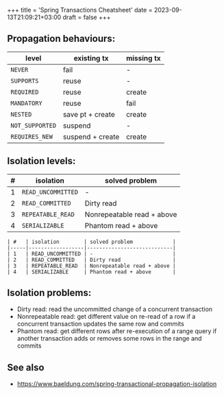 +++
title = 'Spring Transactions Cheatsheet'
date = 2023-09-13T21:09:21+03:00
draft = false
+++

## Propagation behaviours:

| level           | existing tx      | missing tx |
|-----------------|------------------|------------|
| `NEVER`         | fail             | -          |
| `SUPPORTS`      | reuse            | -          |
| `REQUIRED`      | reuse            | create     |
| `MANDATORY`     | reuse            | fail       |
| `NESTED`        | save pt + create | create     |
| `NOT_SUPPORTED` | suspend          | -          |
| `REQUIRES_NEW`  | suspend + create | create     |

## Isolation levels:

| #   | isolation          | solved problem             |
|-----|--------------------|----------------------------|
| 1   | `READ_UNCOMMITTED` | -                          |
| 2   | `READ_COMMITTED`   | Dirty read                 |
| 3   | `REPEATABLE_READ`  | Nonrepeatable read + above |
| 4   | `SERIALIZABLE`     | Phantom read + above       |

```
| #   | isolation        | solved problem             |
|-----|------------------|----------------------------|
| 1   | READ_UNCOMMITTED | -                          |
| 2   | READ_COMMITTED   | Dirty read                 |
| 3   | REPEATABLE_READ  | Nonrepeatable read + above |
| 4   | SERIALIZABLE     | Phantom read + above       |
```

## Isolation problems:

- Dirty read: read the uncommitted change of a concurrent transaction
- Nonrepeatable read: get different value on re-read of a row if a concurrent transaction updates the same row and commits
- Phantom read: get different rows after re-execution of a range query if another transaction adds or removes some rows in the range and commits

## See also

- https://www.baeldung.com/spring-transactional-propagation-isolation
